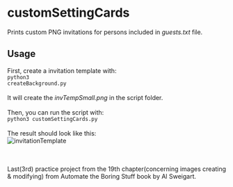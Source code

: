 # customSettingCards

Prints custom PNG invitations for persons included in <i>guests.txt</i> file.

## Usage
First, create a invitation template with: <br>
<code>python3 createBackground.py</code>
<br><br>
It will create the <i>invTempSmall.png</i> in the script folder.
<br><br>
Then, you can run the script with:<br>
<code>python3 customSettingCards.py</code>
<br><br>
The result should look like this:<br>
![invitationTemplate](https://github.com/user-attachments/assets/ebc5e96c-59d3-49eb-b198-d353024cc416)



<br><br>
Last(3rd) practice project from the 19th chapter(concerning images creating & modifying) from Automate the Boring Stuff book by Al Sweigart.
